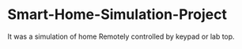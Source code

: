 # Smart-Home-Simulation-Project
It was a simulation of home Remotely controlled by keypad or lab top.
